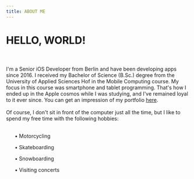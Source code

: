 ```yaml
---
title: ABOUT ME
---
```


# HELLO, WORLD!
<br></br>
I'm a Senior iOS Developer from Berlin and have been developing apps since 2016. I received my Bachelor of Science (B.Sc.) degree from the University of Applied Sciences Hof in the Mobile Computing course. My focus in this course was smartphone and tablet programming. That's how I ended up in the Apple cosmos while I was studying, and I've remained loyal to it ever since. You can get an impression of my portfolio [here](https://erolburak.me/en/portfolio).
<br></br>
Of course, I don't sit in front of the computer just all the time, but I like to spend my free time with the following hobbies:
<br></br>
<ul class="ul-content">
    <p>• Motorcycling</p>
    <p>• Skateboarding</p>
    <p>• Snowboarding</p>
    <p>• Visiting concerts</p>
</ul>
<footer id="year"></footer>
<script src="/Resources/setYear.js"></script>
